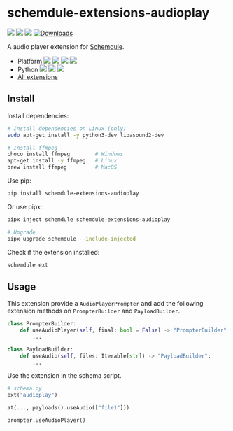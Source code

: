 # schemdule-extensions-audioplay

![](https://github.com/StardustDL/schemdule/workflows/CI/badge.svg) ![](https://img.shields.io/github/license/StardustDL/schemdule.svg) [![](https://img.shields.io/pypi/v/schemdule-extensions-audioplay.svg?logo=pypi)](https://pypi.org/project/schemdule-extensions-audioplay/) [![Downloads](https://pepy.tech/badge/schemdule-extensions-audioplay)](https://pepy.tech/project/schemdule-extensions-audioplay)

A audio player extension for 
[Schemdule](https://github.com/StardustDL/schemdule).

- Platform ![](https://img.shields.io/badge/Linux-yes-success?logo=linux) ![](https://img.shields.io/badge/Windows-yes-success?logo=windows) ![](https://img.shields.io/badge/MacOS-yes-success?logo=apple) ![](https://img.shields.io/badge/BSD-yes-success?logo=freebsd)
- Python ![](https://img.shields.io/pypi/implementation/schemdule-extensions-audioplay.svg?logo=pypi) ![](https://img.shields.io/pypi/pyversions/schemdule-extensions-audioplay.svg?logo=pypi) ![](https://img.shields.io/pypi/wheel/schemdule-extensions-audioplay.svg?logo=pypi)
- [All extensions](https://pypi.org/search/?q=schemdule)

## Install

Install dependencies:

```sh
# Install dependencies on Linux (only)
sudo apt-get install -y python3-dev libasound2-dev

# Install ffmpeg
choco install ffmpeg        # Windows
apt-get install -y ffmpeg   # Linux
brew install ffmpeg         # MacOS
```

Use pip:

```sh
pip install schemdule-extensions-audioplay
```

Or use pipx:

```sh
pipx inject schemdule schemdule-extensions-audioplay

# Upgrade
pipx upgrade schemdule --include-injected
```

Check if the extension installed:

```sh
schemdule ext
```

## Usage

This extension provide a `AudioPlayerPrompter` and add the following extension methods on `PrompterBuilder` and `PayloadBuilder`.

```python
class PrompterBuilder:
    def useAudioPlayer(self, final: bool = False) -> "PrompterBuilder":
        ...

class PayloadBuilder:
    def useAudio(self, files: Iterable[str]) -> "PayloadBuilder":
        ...
```

Use the extension in the schema script.

```python
# schema.py
ext("audioplay")

at(..., payloads().useAudio(["file1"]))

prompter.useAudioPlayer()
```

